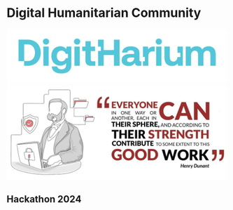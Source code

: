 # Digital Humanitarian Community
![DigitHarium](DigitHarium.png?raw=true "DigitHarium")
![CyberHenriDunant](CyberHenriDunant.png?raw=true "CyberHenriDunant")
## Hackathon 2024
